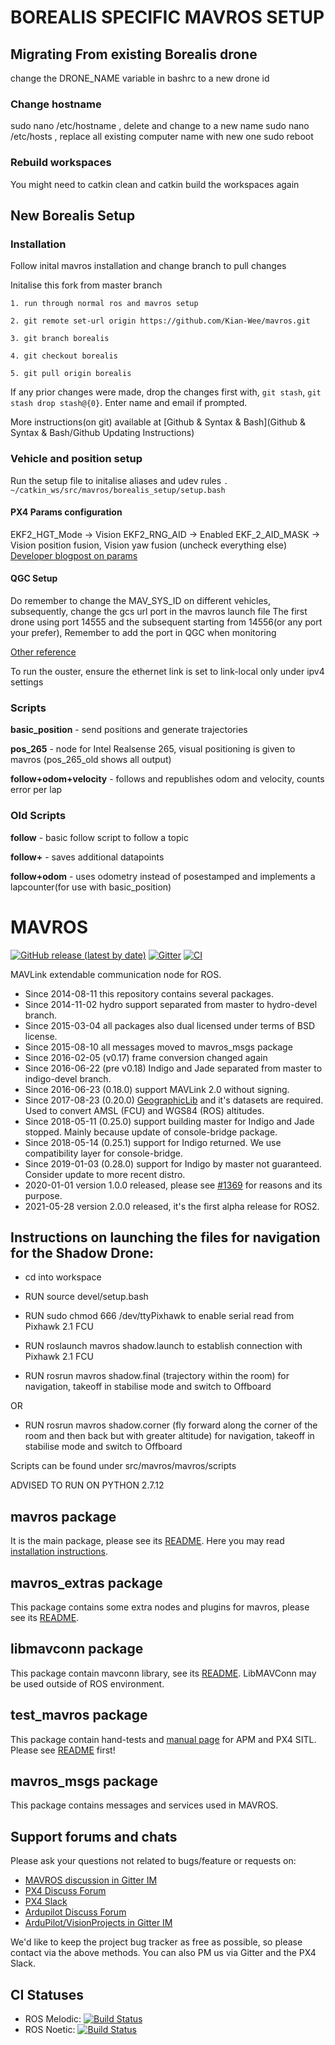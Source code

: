 # BOREALIS SPECIFIC MAVROS SETUP

## **Migrating From existing Borealis drone**
change the DRONE_NAME variable in bashrc to a new drone id
### Change hostname
sudo nano /etc/hostname , delete and change to a new name
sudo nano /etc/hosts , replace all existing computer name with new one
sudo reboot

### Rebuild workspaces

You might need to catkin clean and catkin build the workspaces again


## **New Borealis Setup**

### Installation
Follow inital mavros installation and change branch to pull changes

Initalise this fork from master branch

	1. run through normal ros and mavros setup
	
	2. git remote set-url origin https://github.com/Kian-Wee/mavros.git
	
	3. git branch borealis
	
	4. git checkout borealis
	
	5. git pull origin borealis

If any prior changes were made, drop the changes first with, ```git stash```, ```git stash drop stash@{0}```. Enter name and email if prompted.

More instructions(on git) available at [Github & Syntax & Bash](Github & Syntax & Bash/Github Updating Instructions)



### **Vehicle and position setup** 
Run the setup file to initalise aliases and udev rules
``` . ~/catkin_ws/src/mavros/borealis_setup/setup.bash ```

#### PX4 Params configuration
EKF2_HGT_Mode -> Vision
EKF2_RNG_AID -> Enabled
EKF_2_AID_MASK -> Vision position fusion, Vision yaw fusion (uncheck everything else)
[Developer blogpost on params](https://hubs.la/Q0168CVX0)

#### QGC Setup
Do remember to change the MAV_SYS_ID on different vehicles, subsequently, change the gcs url port in the mavros launch file
The first drone using port 14555 and the subsequent starting from 14556(or any port your prefer), Remember to add the port in QGC when monitoring

[Other reference](https://github.com/PX4/PX4-Devguide/blob/master/en/companion_computer/pixhawk_companion)

To run the ouster, ensure the ethernet link is set to link-local only under ipv4 settings



### **Scripts**

**basic_position** - send positions and generate trajectories

**pos_265** - node for Intel Realsense 265, visual positioning is given to mavros (pos_265_old shows all output)

**follow+odom+velocity** - follows and republishes odom and velocity, counts error per lap

### **Old Scripts**

**follow** - basic follow script to follow a topic

**follow+** - saves additional datapoints

**follow+odom** - uses odometry instead of posestamped and implements a lapcounter(for use with basic_position)



MAVROS
======
[![GitHub release (latest by date)](https://img.shields.io/github/v/release/mavlink/mavros)](https://github.com/mavlink/mavros/releases)  [![Gitter](https://badges.gitter.im/Join%20Chat.svg)](https://gitter.im/mavlink/mavros?utm_source=badge&utm_medium=badge&utm_campaign=pr-badge&utm_content=badge)  [![CI](https://github.com/mavlink/mavros/actions/workflows/main.yml/badge.svg)](https://github.com/mavlink/mavros/actions/workflows/main.yml)

MAVLink extendable communication node for ROS.

- Since 2014-08-11 this repository contains several packages.
- Since 2014-11-02 hydro support separated from master to hydro-devel branch.
- Since 2015-03-04 all packages also dual licensed under terms of BSD license.
- Since 2015-08-10 all messages moved to mavros\_msgs package
- Since 2016-02-05 (v0.17) frame conversion changed again
- Since 2016-06-22 (pre v0.18) Indigo and Jade separated from master to indigo-devel branch.
- Since 2016-06-23 (0.18.0) support MAVLink 2.0 without signing.
- Since 2017-08-23 (0.20.0) [GeographicLib][geolib] and it's datasets are required. Used to convert AMSL (FCU) and WGS84 (ROS) altitudes.
- Since 2018-05-11 (0.25.0) support building master for Indigo and Jade stopped. Mainly because update of console-bridge package.
- Since 2018-05-14 (0.25.1) support for Indigo returned. We use compatibility layer for console-bridge.
- Since 2019-01-03 (0.28.0) support for Indigo by master not guaranteed. Consider update to more recent distro.
- 2020-01-01 version 1.0.0 released, please see [#1369][iss1369] for reasons and its purpose.
- 2021-05-28 version 2.0.0 released, it's the first alpha release for ROS2.


Instructions on launching the files for navigation for the Shadow Drone:
----------------------

 - cd into workspace

 - RUN source devel/setup.bash

 - RUN sudo chmod 666 /dev/ttyPixhawk to enable serial read from Pixhawk 2.1 FCU

 - RUN roslaunch mavros shadow.launch to establish connection with Pixhawk 2.1 FCU

 - RUN rosrun mavros shadow.final (trajectory within the room) for navigation, takeoff in stabilise mode and switch to Offboard 

OR 

 - RUN rosrun mavros shadow.corner (fly forward along the corner of the room and then back but with greater altitude) for navigation, takeoff in stabilise mode and switch to Offboard

Scripts can be found under src/mavros/mavros/scripts

ADVISED TO RUN ON PYTHON 2.7.12

mavros package
--------------

It is the main package, please see its [README][mrrm].
Here you may read [installation instructions][inst].


mavros\_extras package
----------------------

This package contains some extra nodes and plugins for mavros, please see its [README][exrm].


libmavconn package
------------------

This package contain mavconn library, see its [README][libmc].
LibMAVConn may be used outside of ROS environment.


test\_mavros package
--------------------

This package contain hand-tests and [manual page][test] for APM and PX4 SITL.
Please see [README][test] first!


mavros\_msgs package
--------------------

This package contains messages and services used in MAVROS.


Support forums and chats
------------------------

Please ask your questions not related to bugs/feature or requests on:

- [MAVROS discussion in Gitter IM](https://gitter.im/mavlink/mavros)
- [PX4 Discuss Forum](https://discuss.px4.io/)
- [PX4 Slack](https://slack.px4.io/)
- [Ardupilot Discuss Forum](https://discuss.ardupilot.org/)
- [ArduPilot/VisionProjects in Gitter IM](https://gitter.im/ArduPilot/ardupilot/VisionProjects)

We'd like to keep the project bug tracker as free as possible, so please contact via the above methods. You can also PM us via Gitter and the PX4 Slack.


CI Statuses
-----------

  - ROS Melodic: [![Build Status](http://build.ros.org/buildStatus/icon?job=Mdev__mavros__ubuntu_bionic_amd64)](http://build.ros.org/job/Mdev__mavros__ubuntu_bionic_amd64/)
  - ROS Noetic: [![Build Status](http://build.ros.org/buildStatus/icon?job=Ndev__mavros__ubuntu_focal_amd64)](http://build.ros.org/job/Ndev__mavros__ubuntu_focal_amd64/)


[mrrm]: https://github.com/mavlink/mavros/blob/master/mavros/README.md
[exrm]: https://github.com/mavlink/mavros/blob/master/mavros_extras/README.md
[libmc]: https://github.com/mavlink/mavros/blob/master/libmavconn/README.md
[test]: https://github.com/mavlink/mavros/blob/master/test_mavros/README.md
[inst]: https://github.com/mavlink/mavros/blob/master/mavros/README.md#installation
[geolib]: https://geographiclib.sourceforge.io/
[iss1369]: https://github.com/mavlink/mavros/issues/1369
